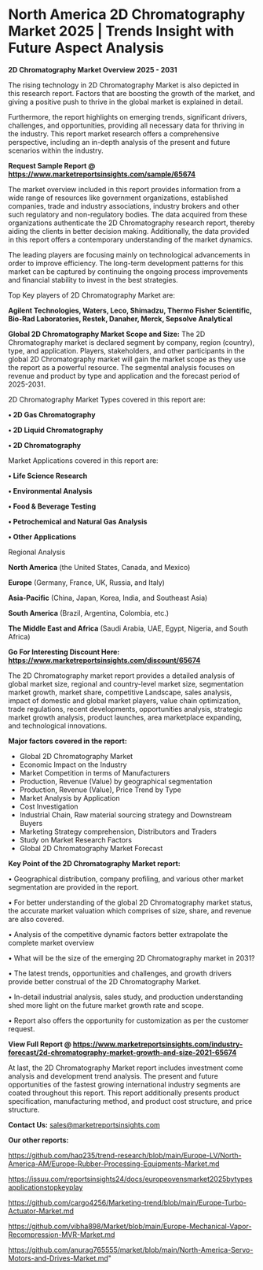 # North America 2D Chromatography Market 2025 | Trends Insight with Future Aspect Analysis

<Strong> 2D Chromatography Market Overview 2025 - 2031</strong>

The rising technology in 2D Chromatography Market is also depicted in this research report. Factors that are boosting the growth of the market, and giving a positive push to thrive in the global market is explained in detail.

Furthermore, the report highlights on emerging trends, significant drivers, challenges, and opportunities, providing all necessary data for thriving in the industry. This report market research offers a comprehensive perspective, including an in-depth analysis of the present and future scenarios within the industry.

<strong>Request Sample Report @ <a href=https://www.marketreportsinsights.com/sample/65674>https://www.marketreportsinsights.com/sample/65674</a></strong>

The market overview included in this report provides information from a wide range of resources like government organizations, established companies, trade and industry associations, industry brokers and other such regulatory and non-regulatory bodies. The data acquired from these organizations authenticate the 2D Chromatography research report, thereby aiding the clients in better decision making. Additionally, the data provided in this report offers a contemporary understanding of the market dynamics.

The leading players are focusing mainly on technological advancements in order to improve efficiency. The long-term development patterns for this market can be captured by continuing the ongoing process improvements and financial stability to invest in the best strategies.

Top Key players of 2D Chromatography Market are:

<strong>Agilent Technologies, Waters, Leco, Shimadzu, Thermo Fisher Scientific, Bio-Rad Laboratories, Restek, Danaher, Merck, Sepsolve Analytical</strong>

<strong><b>Global 2D Chromatography Market Scope and Size:</b></strong>
The 2D Chromatography market is declared segment by company, region (country), type, and application. Players, stakeholders, and other participants in the global 2D Chromatography market will gain the market scope as they use the report as a powerful resource. The segmental analysis focuses on revenue and product by type and application and the forecast period of 2025-2031.

2D Chromatography Market Types covered in this report are:

<strong>• 2D Gas Chromatography

• 2D Liquid Chromatography

• 2D Chromatography</strong>

Market Applications covered in this report are:

<strong>• Life Science Research

• Environmental Analysis

• Food & Beverage Testing

• Petrochemical and Natural Gas Analysis

• Other Applications</strong> 

Regional Analysis

<strong>North America</strong> (the United States, Canada, and Mexico)

<strong>Europe</strong> (Germany, France, UK, Russia, and Italy)

<strong>Asia-Pacific</strong> (China, Japan, Korea, India, and Southeast Asia)

<strong>South America</strong> (Brazil, Argentina, Colombia, etc.)

<strong>The Middle East and Africa</strong> (Saudi Arabia, UAE, Egypt, Nigeria, and South Africa)

<strong>Go For Interesting Discount Here: <a href=https://www.marketreportsinsights.com/discount/65674>https://www.marketreportsinsights.com/discount/65674</a></strong>

The 2D Chromatography market report provides a detailed analysis of global market size, regional and country-level market size, segmentation market growth, market share, competitive Landscape, sales analysis, impact of domestic and global market players, value chain optimization, trade regulations, recent developments, opportunities analysis, strategic market growth analysis, product launches, area marketplace expanding, and technological innovations.

<strong><b>Major factors covered in the report:</b></strong>
<ul>
  <li>Global 2D Chromatography Market </li>
  <li>Economic Impact on the Industry</li>
  <li>Market Competition in terms of Manufacturers</li>
  <li>Production, Revenue (Value) by geographical segmentation</li>
  <li>Production, Revenue (Value), Price Trend by Type</li>
  <li>Market Analysis by Application</li>
  <li>Cost Investigation</li>
  <li>Industrial Chain, Raw material sourcing strategy and Downstream Buyers</li>
  <li>Marketing Strategy comprehension, Distributors and Traders</li>
  <li>Study on Market Research Factors</li>
  <li>Global 2D Chromatography Market Forecast</li>
</ul>

<strong><b>Key Point of the 2D Chromatography Market report:</b></strong>

• Geographical distribution, company profiling, and various other market segmentation are provided in the report.

• For better understanding of the global 2D Chromatography market status, the accurate market valuation which comprises of size, share, and revenue are also covered.

• Analysis of the competitive dynamic factors better extrapolate the complete market overview

• What will be the size of the emerging 2D Chromatography market in 2031?

• The latest trends, opportunities and challenges, and growth drivers provide better construal of the 2D Chromatography Market.

• In-detail industrial analysis, sales study, and production understanding shed more light on the future market growth rate and scope.

• Report also offers the opportunity for customization as per the customer request.

<strong><b>View Full Report @ <a href=https://www.marketreportsinsights.com/industry-forecast/2d-chromatography-market-growth-and-size-2021-65674>https://www.marketreportsinsights.com/industry-forecast/2d-chromatography-market-growth-and-size-2021-65674</a></b></strong>


At last, the 2D Chromatography Market report includes investment come analysis and development trend analysis. The present and future opportunities of the fastest growing international industry segments are coated throughout this report. This report additionally presents product specification, manufacturing method, and product cost structure, and price structure.

<strong>Contact Us:</strong>
sales@marketreportsinsights.com

<strong>Our other reports:</strong>

<a href=https://github.com/haq235/trend-research/blob/main/Europe-LV/North-America-AM/Europe-Rubber-Processing-Equipments-Market.md>https://github.com/haq235/trend-research/blob/main/Europe-LV/North-America-AM/Europe-Rubber-Processing-Equipments-Market.md</a>

<a href=https://issuu.com/reportsinsights24/docs/europeovensmarket2025bytypesapplicationstopkeyplay>https://issuu.com/reportsinsights24/docs/europeovensmarket2025bytypesapplicationstopkeyplay</a>

<a href=https://github.com/cargo4256/Marketing-trend/blob/main/Europe-Turbo-Actuator-Market.md>https://github.com/cargo4256/Marketing-trend/blob/main/Europe-Turbo-Actuator-Market.md</a>

<a href=https://github.com/vibha898/Market/blob/main/Europe-Mechanical-Vapor-Recompression-MVR-Market.md>https://github.com/vibha898/Market/blob/main/Europe-Mechanical-Vapor-Recompression-MVR-Market.md</a>

<a href=https://github.com/anurag765555/market/blob/main/North-America-Servo-Motors-and-Drives-Market.md>https://github.com/anurag765555/market/blob/main/North-America-Servo-Motors-and-Drives-Market.md</a>"
